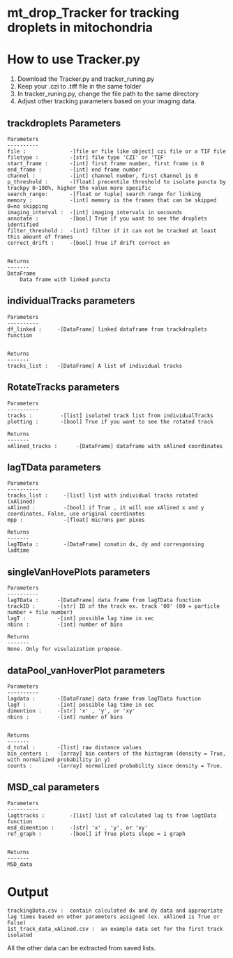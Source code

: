 # mt_drop_Tracker for tracking droplets in mitochondria 

# How to use Tracker.py
1. Download the Tracker.py and tracker_runing.py   
2. Keep your .czi to .tiff file in the same folder   
3. In tracker_runing.py, change the file path to the same directory 
4. Adjust other tracking parameters based on your imaging data.  

## trackdroplets Parameters 
        
    Parameters
    ----------
    file :              -[file or file like object] czi file or a TIF file
    filetype :          -[str] file type 'CZI' or 'TIF' 
    start_frame :       -[int] first frame number, first frame is 0
    end_frame :         -[int] end frame number
    channel :           -[int] channel number, first channel is 0        
    p_threshold :       -[float] precentile threshold to isolate puncta by trackpy 0-100%, higher the value more specific
    search_range:       -[float or tuple] search range for linking   
    memory :            -[int] memory is the frames that can be skipped 0=no skipping     
    imaging_interval :  -[int] imaging intervals in secounds     
    annotate :          -[bool] True if you want to see the droplets identified      
    filter_threshold :  -[int] filter if it can not be tracked at least this amount of frames    
    correct_drift :     -[bool] True if drift correct on
        

    Returns
    -------
    DataFrame
        Data frame with linked puncta
## individualTracks parameters 
    Parameters
    ----------
    df_linked :     -[DataFrame] linked dataframe from trackdroplets function
    
            
    Returns
    -------
    tracks_list :   -[DataFrame] A list of individual tracks 

## RotateTracks parameters
    Parameters
    ----------
    tracks :         -[list] isolated track list from individualTracks       
    plotting :       -[bool] True if you want to see the rotated track
               
    Returns
    -------
    xAlined_tracks :      -[DataFrame] dataframe with xAlined coordinates
## lagTData parameters  
    Parameters
    ----------
    tracks_list :     -[list] list with individual tracks rotated (xAlined)
    xAlined :         -[bool] if True , it will use xAlined x and y coordinates, False, use original coordinates
    mpp :             -[float] microns per pixes

    Returns
    -------
    lagTData :        -[DataFrame] conatin dx, dy and corresponsing ladtime

## singleVanHovePlots parameters
    Parameters
    ----------
    lagTData :      -[DataFrame] data frame from lagTData function
    trackID :       -[str] ID of the track ex. track '00' (00 = particle number + file number)
    lagT :          -[int] possible lag time in sec
    nbins :         -[int] number of bins 
   
    Returns
    -------
    None. Only for visulaization propose. 

## dataPool_vanHoverPlot parameters
    Parameters
    ----------
    lagdata :       -[DataFrame] data frame from lagTData function
    lagT :          -[int] possible lag time in sec
    dimention :     -[str] 'x' , 'y', or 'xy'
    nbins :         -[int] number of bins 
       

    Returns
    -------
    d_total :       -[list] raw distance values  
    bin_centers :   -[array] bin centers of the histogram (density = True, with normalized probability in y)
    counts :        -[array] normalized probability since density = True.


## MSD_cal parameters 
    Parameters
    ----------
    lagttracks :        -[list] list of calculated lag ts from lagtData function 
    msd_dimention :     -[str] 'x' , 'y', or 'xy'
    ref_graph :         -[bool] if True plots slope = 1 graph
        
    
    Returns
    -------
    MSD_data 



# Output
    trackingData.csv :  contain calculated dx and dy data and appropriate lag times based on other parameters assigned (ex. xAlined is True or False)   
    1st_track_data_xAlined.csv :  an example data set for the first track isolated   

All the other data can be extracted from saved lists.
